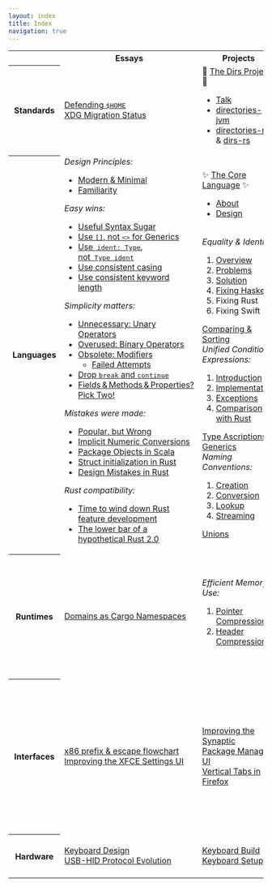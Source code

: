 ```yaml
---
layout: index
title: Index
navigation: true
---
```


<table class="table-index">
  <tr>
    <th class="table-topic"></th>
    <th>Essays</th>
    <th>Projects</th>
    <th>Links</th>
    <th>More Links</th>
  </tr>
  <tr>
    <th class="table-topic">Standards</th>
    <td>
      <div><a href="standards/defending-home">Defending <kbd>$HOME</kbd></a></div>
      <div><a href="standards/xdg-migration-status">XDG Migration Status</a></div>
    </td>
    <td>
      <section id="dirs-dev" class="dirs-dev">📂 <a href="https://dirs.dev">The Dirs Project</a> 📂
        <ul>
          <li><a href="talks/rust-meetup-2018">Talk</a></li>
          <li><a href="https://github.com/soc/directories-jvm/">directories-jvm</a></li>
          <li><a href="https://github.com/soc/directories-rs/">directories-rs</a> &amp; <a href="https://github.com/soc/dirs-rs/">dirs-rs</a></li>
        </ul>
      </section>
    </td>
    <td>
      <div><a href="https://www.joelonsoftware.com/2003/10/08/the-absolute-minimum-every-software-developer-absolutely-positively-must-know-about-unicode-and-character-sets-no-excuses/">Unicode &amp; Character Sets</a></div>
      <div><a href="https://googleprojectzero.blogspot.de/2016/02/the-definitive-guide-on-win32-to-nt.html">Path handling on Windows</a></div>
    </td>
    <td>
      <div><a href="https://yakking.branchable.com/posts/falsehoods-programmers-believe-about-file-paths/">Falsehoods about paths</a></div>
      <div><a href="https://www.cs.tau.ac.il/~nachum/calendar-book/index.shtml">Calendrical calculations</a></div>
    </td>
  </tr>
  <tr>
    <th class="table-topic">Languages</th>
    <td>
      <section id="design-principles"><i>Design Principles:</i>
        <ul>
          <li><a href="languages/modern-minimal">Modern &amp; Minimal</a></li>
          <li><a href="languages/familiarity">Familiarity</a></li>
        </ul>
      </section>
      <section id="easy-wins"><i>Easy wins:</i>
        <ul>
          <li><a href="languages/useful-syntax-sugar">Useful Syntax Sugar</a></li>
          <li><a href="languages/stop-using-angle-brackets-for-generics">Use <kbd>[]</kbd>, not <kbd><></kbd> for Generics</a></li>
          <li><a href="languages/type-annotations">Use<kbd> ident: Type</kbd>,<br/>not<kbd> Type ident</kbd></a></li>
          <li><a href="languages/against-mixed-cased-type-names">Use consistent casing</a></li>
          <li><a href="languages/consistent-keyword-length" class="compact">Use consistent keyword length</a></li>
        </ul>
      </section>
      <section id="simplicity-matters"><i>Simplicity matters:</i>
        <ul>
          <li><a href="languages/unary-operators-are-unnecessary" class="compact">Unnecessary: Unary Operators</a></li>
          <li><a href="languages/binary-operators-are-overused" class="compact">Overused: Binary Operators</a></li>
          <li><a href="languages/annotations-obsolete-modifiers">Obsolete: Modifiers</a>
            <ul>
              <li><a href="languages/annotations-obsolete-modifiers-attempts">Failed Attempts</a></li>
            </ul>
          </li>
          <li><a href="languages/drop-break-and-continue">Drop <kbd>break</kbd> and <kbd>continue</kbd></a></li>
          <li><a href="languages/fields-methods-properties-pick-two">Fields & Methods & Properties? Pick Two!</a></li>
        </ul>
      </section>
      <section id="mistakes-were-made"><i>Mistakes were made:</i>
        <ul>
          <li><a href="languages/popular-but-wrong">Popular, but Wrong</a></li>
          <li><a href="languages/implicit-numeric-conversions" class="compact">Implicit Numeric Conversions</a></li>
          <li><a href="languages/package-objects-in-scala">Package Objects in Scala</a></li>
          <li><a href="languages/rust-struct-initializer-mistake">Struct initialization in Rust</a></li>
          <li><a href="languages/design-mistakes-in-rust">Design Mistakes in Rust</a></li>
        </ul>
      </section>
      <section id="rust-compatibility"><i>Rust compatibility:</i>
        <ul>
          <li><a href="languages/winding-down-rust-feature-development">Time to wind down Rust feature development</a></li>
          <li><a href="languages/lower-bar-of-rust-2">The lower bar of a hypothetical Rust 2.0</a></li>
        </ul>
      </section>
    </td>
    <td>
      <section id="core-lang" class="core-lang">✨ <a href="https://core-lang.dev">The Core Language</a> ✨
        <ul>
          <li><a href="https://core-lang.dev/about">About</a></li>
          <li><a href="https://core-lang.dev/design">Design</a></li>
        </ul>
      </section>
      <br/>
      <section id="equality-and-identity"><i>Equality &amp; Identity:</i>
        <ol>
          <li><a href="languages/equality-and-identity-part1">Overview</a></li>
          <li><a href="languages/equality-and-identity-part2">Problems</a></li>
          <li><a href="languages/equality-and-identity-part3">Solution</a></li>
          <li><a href="languages/equality-and-identity-part4">Fixing Haskell</a></li>
          <li>Fixing Rust</li>
          <li>Fixing Swift</li>
        </ol>
      </section>
      <div><a href="languages/comparing-and-sorting">Comparing &amp; Sorting</a></div>
      <section id="unified-condition-expressions"><i>Unified Condition Expressions:</i>
        <ol>
          <li><a href="languages/unified-condition-expressions">Introduction</a></li>
          <li><a href="languages/unified-condition-expressions-implementation">Implementation</a></li>
          <li><a href="languages/unified-condition-expressions-exceptions">Exceptions</a></li>
          <li><a href="languages/unified-condition-expressions-comparison">Comparison with Rust</a></li>
        </ol>
      </section>
      <div><a href="languages/generics">Type Ascriptions &amp; Generics</a></div>
      <section id="naming-conventions"><i>Naming Conventions:</i>
        <ol>
          <li><a href="languages/naming-conventions-creation">Creation</a></li>
          <li><a href="languages/naming-conventions-conversion">Conversion</a></li>
          <li><a href="languages/naming-conventions-lookup">Lookup</a></li>
          <li><a href="languages/naming-conventions-streaming">Streaming</a></li>
        </ol>
      </section>
      <div><a href="languages/unions">Unions</a></div>
    </td>
    <td>
      <div><a href="https://pointersgonewild.com/2022/05/23/minimalism-in-programming-language-design/">Minimalism in Programming Language Design</a></div>
      <div><a href="https://hillelwayne.com/post/influential-dead-languages/">10 Most(ly dead) Influential Programming Languages</a></div>
      <div><a href="https://madhadron.com/posts/seven_languages.html">7 programming ur-languages</a></div>
      <div><a href="https://wiki.alopex.li/WirthEvolution">Wirth Evolution:<br/>Pascal Modula-2 Oberon</a></div>
      <div><a href="https://lawrencecpaulson.github.io/2022/10/05/Standard_ML.html">Memories: Edinburgh ML to Standard ML</a></div>
      <div><a href="https://osa1.net/posts/2023-04-24-ocaml-thoughts.html">My thoughts on OCaml</a></div>
      <div><a href="https://matklad.github.io/2022/07/10/almost-rules.html">Almost Rules in Rust</a></div>
      <div><a href="https://belkadan.com/blog/tags/swift-regrets/">Swift Regrets</a></div>
      <div><a href="http://download.swift.org/docs/assets/generics.pdf">Compiling Swift Generics</a><sup>pdf</sup></div>
      <div><a href="https://journal.stuffwithstuff.com/2012/12/19/the-impoliteness-of-overriding-methods/">Impoliteness of Overriding</a></div>
      <div><a href="https://pling.jondgoodwin.com/post/cyclone/">Cyclone's Fascinating Influence</a></div>
      <div><a href="https://muxup.com/2023q4/ownership-you-can-count-on">Ownership you can count on</a></div>
      <div><a href="https://pling.jondgoodwin.com/post/semicolon-inference/">Semicolon Inference</a></div>
      <div><a href="https://devblogs.microsoft.com/oldnewthing/20230904-00/?p=108704" class="compact">Shift Larger Than Register Size</a></div>
    </td>
    <td>
      <div><i class="compact">Syntax Comparisons/Overviews:</i>
        <ol>
          <li><a href="http://rigaux.org/language-study/syntax-across-languages.html">Rigaux</a></li>
          <li><a href="https://pldb.com/lists/keywords.html">PLDB</a></li>
          <li><a href="https://hyperpolyglot.org/">Hyperpolyglot</a></li>
          <li><a href="http://adam.chlipala.net/mlcomp/">Chlipala</a></li>
        </ol>
      </div>
      <div><a href="http://blog.ezyang.com/2014/07/type-classes-confluence-coherence-global-uniqueness/">Type classes: confluence, coherence & global uniqueness</a></div>
      <div><a href="https://eed3si9n.com/dependency-resolver-semantics">Semantics of Dependency Resolvers</a></div>
      <div><a href="https://okasaki.blogspot.com/2008/02/in-praise-of-mandatory-indentation-for.html">In Praise of Mandatory Indentation</a></div>
      <div><a href="https://www.youtube.com/watch?v=pNhBQJN44YQ">Extreme Cleverness:<br/>Functional Data Structures</a></div>
      <div><a href="https://www.youtube.com/watch?v=8OJ_-L1QcDw" class="compact">Living in a Post-Functional World</a></div>
      <div><a href="https://github.com/SeaOfNodes/Simple" class="compact">Sea of Nodes: a simple showcase</a></div>
    </td>
  </tr>
  <tr>
    <th class="table-topic">Runtimes</th>
    <td><a href="runtimes/domains-as-cargo-namespaces">Domains as Cargo Namespaces</a></td>
    <td>
      <section id="efficient-memory-use"><i>Efficient Memory Use:</i>
        <ol>
          <li><a href="runtimes/pointer-compression">Pointer Compression</a></li>
          <li><a href="runtimes/header-compression">Header Compression</a></li>
        </ol>
      </section>
    </td>
    <td>
      <div><a href="http://www.wolczko.com/CS294/">Virtual Machines<br/>and Managed Runtimes</a></div>
      <div><a href="https://soft-dev.org/events/vmss16/">Virtual Machines<br/>Summer School 2016</a></div>
      <div><a href="https://carolchen.me/blog/technical/jits-impls/">How JIT Compilers are Implemented and Fast</a></div>
      <div><a href="https://shipilev.net/jvm/anatomy-quarks/">JVM Anatomy Quarks</a></div>
    </td>
    <td>
      <div><a href="https://v8.dev/blog/pointer-compression/">Pointer Compression in V8</a></div>
      <section id="cranelift-backend"><i>Cranelift Backend:</i>
        <ul>
          <li><a href="https://cfallin.org/blog/2020/09/18/cranelift-isel-1/">Instruction Selection</a></li>
          <li><a href="https://cfallin.org/blog/2021/01/22/cranelift-isel-2/">Compiler Efficiency</a></li>
          <li><a href="https://cfallin.org/blog/2021/03/15/cranelift-isel-3/">Correct Register Allocation</a></li>
          <li><a href="https://cfallin.org/blog/2022/06/09/cranelift-regalloc2/">A New Register Allocator</a></li>
        </ul>
      </section>
    </td>
  </tr>
  <tr>
    <th class="table-topic">Interfaces</th>
    <td>
      <div><a href="interfaces/x86-prefixes-and-escape-opcodes-flowchart">x86 prefix & escape flowchart</a></div>
      <div><a href="interfaces/improving-the-xfce-settings-ui">Improving the XFCE Settings UI</a></div>
    </td>
    <td>
      <div><a href="interfaces/improving-the-synaptic-package-manager-ui">Improving the Synaptic<br/>Package Manager UI</a></div>
      <div><a href="interfaces/vertical-tabs-in-firefox">Vertical Tabs in Firefox</a></div>
    </td>
    <td>
      <div><a href="https://www.youtube.com/watch?v=pq1XqP4-qOo">Hybrid Dynamic/Static Linking</a></div>
      <div><a href="https://gankra.github.io/blah/swift-abi/">Dynamic Linking in Swift</a></div>
      <div><a href="https://justine.lol/ape.html">αcτµαlly pδrταblε εxεcµταblε</a></div>
      <div><a href="https://gankra.github.io/blah/c-isnt-a-language/">C Isn't A Language Anymore</a></div>
      <div><a href="https://thephd.dev/to-save-c-we-must-save-abi-fixing-c-function-abi">To Save C, We Must Save ABI</a></div>
      <div><a href="https://cor3ntin.github.io/posts/abi/">The Day The Standard Library Died</a></div>
    </td>
    <td>
      <div><a href="https://outerproduct.net/boring/2021-05-07_abi-wrong.html">Your ABI is Probably Wrong</a></div>
      <div><a href="https://www.microsoft.com/en-us/research/uploads/prod/2020/03/kacc.pdf" class="compact">Kinds Are Calling Conventions</a><sup>pdf</sup></div>
      <section id="ghost-of-unix-past"><i>Ghosts of Unix Past:</i>
        <ol>
          <li><a href="https://lwn.net/Articles/411845/">Design patterns</a></li>
          <li><a href="https://lwn.net/Articles/412131/">Conflated designs</a></li>
          <li><a href="https://lwn.net/Articles/414618/">Unfixable designs</a></li>
          <li><a href="https://lwn.net/Articles/416494/">High-maintenance designs</a></li>
        </ol>
      </section>
      <div>On ELF: <a href="https://kestrelcomputer.github.io/kestrel/2018/01/29/on-elf">Part 1</a> <a href="https://kestrelcomputer.github.io/kestrel/2018/02/01/on-elf-2">Part 2</a></div>
    </td>
  </tr>
  <tr>
    <th class="table-topic">Hardware</th>
    <td>
      <div><a href="hardware/keyboard-design">Keyboard Design</a></div>
      <div><a href="hardware/usb-standard">USB-HID Protocol Evolution</a></div>
    </td>
    <td>
      <div><a href="hardware/keyboard-build">Keyboard Build</a></div>
      <div><a href="hardware/keyboard-setup">Keyboard Setup</a></div>
    </td>
    <td>
      <div><a href="https://os.phil-opp.com/">Writing an OS in Rust</a></div>
      <div><a href="https://gist.github.com/erincandescent/8a10eeeea1918ee4f9d9982f7618ef68">RISC-V: The Middling/Bad/Ugly</a></div>
    </td>
    <td>
      <div><a href="https://lwn.net/Articles/902094/">Linear Address Masking</a></div>
    </td>
  </tr>
</table>
